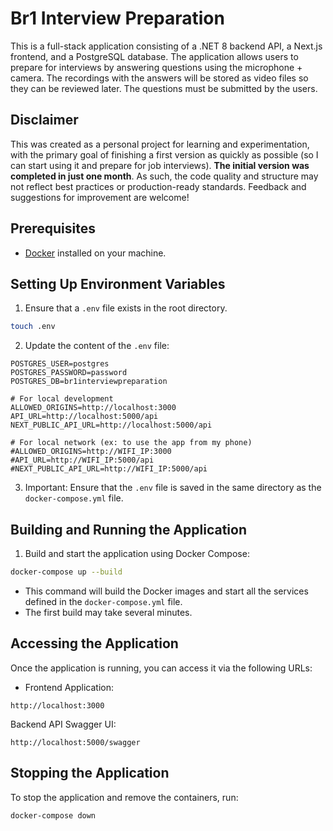 # Br1 Interview Preparation

This is a full-stack application consisting of a .NET 8 backend API, a Next.js frontend, and a PostgreSQL database. The application allows users to prepare for interviews by answering questions using the microphone + camera. The recordings with the answers will be stored as video files so they can be reviewed later. The questions must be submitted by the users.

## Disclaimer

This was created as a personal project for learning and experimentation, with the primary goal of finishing a first version as quickly as possible (so I can start using it and prepare for job interviews). **The initial version was completed in just one month**. As such, the code quality and structure may not reflect best practices or production-ready standards. Feedback and suggestions for improvement are welcome!

## Prerequisites

- [Docker](https://www.docker.com/get-started) installed on your machine.

## Setting Up Environment Variables

1. Ensure that a `.env` file exists in the root directory.

```bash
touch .env
```

2. Update the content of the `.env` file:

```env
POSTGRES_USER=postgres
POSTGRES_PASSWORD=password
POSTGRES_DB=br1interviewpreparation

# For local development
ALLOWED_ORIGINS=http://localhost:3000
API_URL=http://localhost:5000/api
NEXT_PUBLIC_API_URL=http://localhost:5000/api

# For local network (ex: to use the app from my phone)
#ALLOWED_ORIGINS=http://WIFI_IP:3000
#API_URL=http://WIFI_IP:5000/api
#NEXT_PUBLIC_API_URL=http://WIFI_IP:5000/api
```

3. Important: Ensure that the `.env` file is saved in the same directory as the `docker-compose.yml` file.

## Building and Running the Application

1. Build and start the application using Docker Compose:

```bash
docker-compose up --build
```

- This command will build the Docker images and start all the services defined in the `docker-compose.yml` file.
- The first build may take several minutes.

## Accessing the Application

Once the application is running, you can access it via the following URLs:

- Frontend Application:

```
http://localhost:3000
```

Backend API Swagger UI:

```
http://localhost:5000/swagger
```

## Stopping the Application

To stop the application and remove the containers, run:

```bash
docker-compose down
```
